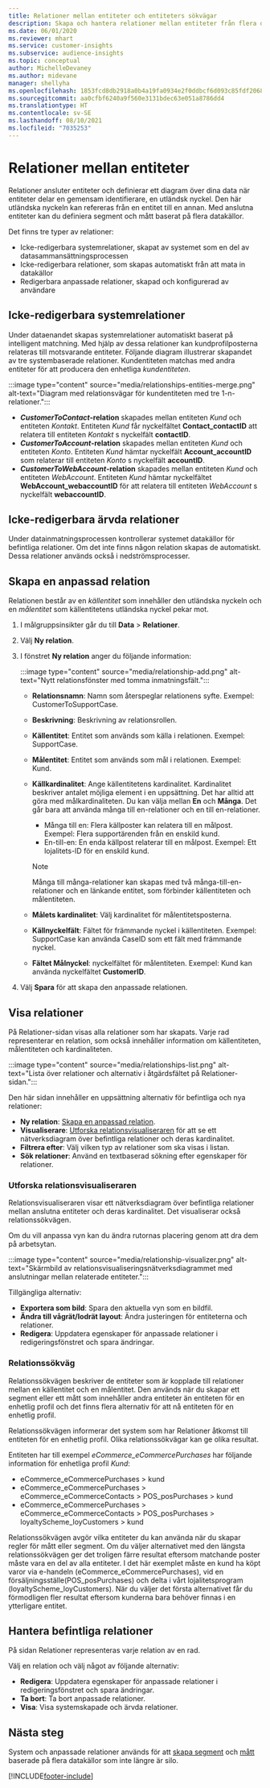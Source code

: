```yaml
---
title: Relationer mellan entiteter och entiteters sökvägar
description: Skapa och hantera relationer mellan entiteter från flera datakällor.
ms.date: 06/01/2020
ms.reviewer: mhart
ms.service: customer-insights
ms.subservice: audience-insights
ms.topic: conceptual
author: MichelleDevaney
ms.author: midevane
manager: shellyha
ms.openlocfilehash: 1853fcd8db2918a0b4a19fa0934e2f0ddbcf6d093c85fdf2068a13f954035dec
ms.sourcegitcommit: aa0cfbf6240a9f560e3131bdec63e051a8786dd4
ms.translationtype: HT
ms.contentlocale: sv-SE
ms.lasthandoff: 08/10/2021
ms.locfileid: "7035253"
---
```

# <a name="relationships-between-entities"></a>Relationer mellan entiteter

Relationer ansluter entiteter och definierar ett diagram över dina data när entiteter delar en gemensam identifierare, en utländsk nyckel. Den här utländska nyckeln kan refereras från en entitet till en annan. Med anslutna entiteter kan du definiera segment och mått baserat på flera datakällor.

Det finns tre typer av relationer: 
- Icke-redigerbara systemrelationer, skapat av systemet som en del av datasammansättningsprocessen
- Icke-redigerbara relationer, som skapas automatiskt från att mata in datakällor 
- Redigerbara anpassade relationer, skapad och konfigurerad av användare

## <a name="non-editable-system-relationships"></a>Icke-redigerbara systemrelationer

Under dataenandet skapas systemrelationer automatiskt baserat på intelligent matchning. Med hjälp av dessa relationer kan kundprofilposterna relateras till motsvarande entiteter. Följande diagram illustrerar skapandet av tre systembaserade relationer. Kundentiteten matchas med andra entiteter för att producera den enhetliga *kundentiteten*.

:::image type="content" source="media/relationships-entities-merge.png" alt-text="Diagram med relationsvägar för kundentiteten med tre 1-n-relationer.":::

- ***CustomerToContact*-relation** skapades mellan entiteten *Kund* och entiteten *Kontakt*. Entiteten *Kund* får nyckelfältet **Contact_contactID** att relatera till entiteten *Kontakt* s nyckelfält **contactID**.
- ***CustomerToAccount*-relation** skapades mellan entiteten *Kund* och entiteten *Konto*. Entiteten *Kund* hämtar nyckelfält **Account_accountID** som relaterar till entiteten *Konto* s nyckelfält **accountID**.
- ***CustomerToWebAccount*-relation** skapades mellan entiteten *Kund* och entiteten *WebAccount*. Entiteten *Kund* hämtar nyckelfältet **WebAccount_webaccountID** för att relatera till entiteten *WebAccount* s nyckelfält **webaccountID**.

## <a name="non-editable-inherited-relationships"></a>Icke-redigerbara ärvda relationer

Under datainmatningsprocessen kontrollerar systemet datakällor för befintliga relationer. Om det inte finns någon relation skapas de automatiskt. Dessa relationer används också i nedströmsprocesser.

## <a name="create-a-custom-relationship"></a>Skapa en anpassad relation

Relationen består av en *källentitet* som innehåller den utländska nyckeln och en *målentitet* som källentitetens utländska nyckel pekar mot. 

1. I målgruppsinsikter går du till **Data** > **Relationer**.

2. Välj **Ny relation**.

3. I fönstret **Ny relation** anger du följande information:

   :::image type="content" source="media/relationship-add.png" alt-text="Nytt relationsfönster med tomma inmatningsfält.":::

   - **Relationsnamn**: Namn som återspeglar relationens syfte. Exempel: CustomerToSupportCase.
   - **Beskrivning**: Beskrivning av relationsrollen.
   - **Källentitet**: Entitet som används som källa i relationen. Exempel: SupportCase.
   - **Målentitet**: Entitet som används som mål i relationen. Exempel: Kund.
   - **Källkardinalitet**: Ange källentitetens kardinalitet. Kardinalitet beskriver antalet möjliga element i en uppsättning. Det har alltid att göra med målkardinaliteten. Du kan välja mellan **En** och **Många**. Det går bara att använda många till en-relationer och en till en-relationer.  
     - Många till en: Flera källposter kan relatera till en målpost. Exempel: Flera supportärenden från en enskild kund.
     - En-till-en: En enda källpost relaterar till en målpost. Exempel: Ett lojalitets-ID för en enskild kund.

     > [!NOTE]
     > Många till många-relationer kan skapas med två många-till-en-relationer och en länkande entitet, som förbinder källentiteten och målentiteten.

   - **Målets kardinalitet**: Välj kardinalitet för målentitetsposterna. 
   - **Källnyckelfält**: Fältet för främmande nyckel i källentiteten. Exempel: SupportCase kan använda CaseID som ett fält med främmande nyckel.
   - **Fältet Målnyckel**: nyckelfältet för målentiteten. Exempel: Kund kan använda nyckelfältet **CustomerID**.

4. Välj **Spara** för att skapa den anpassade relationen.

## <a name="view-relationships"></a>Visa relationer

På Relationer-sidan visas alla relationer som har skapats. Varje rad representerar en relation, som också innehåller information om källentiteten, målentiteten och kardinaliteten. 

:::image type="content" source="media/relationships-list.png" alt-text="Lista över relationer och alternativ i åtgärdsfältet på Relationer-sidan.":::

Den här sidan innehåller en uppsättning alternativ för befintliga och nya relationer: 
- **Ny relation**: [Skapa en anpassad relation](#create-a-custom-relationship).
- **Visualiserare**: [Utforska relationsvisualiseraren](#explore-the-relationship-visualizer) för att se ett nätverksdiagram över befintliga relationer och deras kardinalitet.
- **Filtrera efter**: Välj vilken typ av relationer som ska visas i listan.
- **Sök relationer**: Använd en textbaserad sökning efter egenskaper för relationer.

### <a name="explore-the-relationship-visualizer"></a>Utforska relationsvisualiseraren

Relationsvisualiseraren visar ett nätverksdiagram över befintliga relationer mellan anslutna entiteter och deras kardinalitet. Det visualiserar också relationssökvägen.

Om du vill anpassa vyn kan du ändra rutornas placering genom att dra dem på arbetsytan.

:::image type="content" source="media/relationship-visualizer.png" alt-text="Skärmbild av relationsvisualiseringsnätverksdiagrammet med anslutningar mellan relaterade entiteter.":::

Tillgängliga alternativ: 
- **Exportera som bild**: Spara den aktuella vyn som en bildfil.
- **Ändra till vågrät/lodrät layout**: Ändra justeringen för entiteterna och relationer.
- **Redigera**: Uppdatera egenskaper för anpassade relationer i redigeringsfönstret och spara ändringar.

### <a name="relationship-path"></a>Relationssökväg

Relationssökvägen beskriver de entiteter som är kopplade till relationer mellan en källentitet och en målentitet. Den används när du skapar ett segment eller ett mått som innehåller andra entiteter än entiteten för en enhetlig profil och det finns flera alternativ för att nå entiteten för en enhetlig profil.

Relationssökvägen informerar det system som har Relationer åtkomst till entiteten för en enhetlig profil. Olika relationssökvägar kan ge olika resultat.

Entiteten har till exempel *eCommerce_eCommercePurchases* har följande information för enhetliga profil *Kund*:

- eCommerce_eCommercePurchases > kund
- eCommerce_eCommercePurchases > eCommerce_eCommerceContacts > POS_posPurchases > kund
- eCommerce_eCommercePurchases > eCommerce_eCommerceContacts > POS_posPurchases > loyaltyScheme_loyCustomers > kund 

Relationssökvägen avgör vilka entiteter du kan använda när du skapar regler för mått eller segment. Om du väljer alternativet med den längsta relationssökvägen ger det troligen färre resultat eftersom matchande poster måste vara en del av alla entiteter. I det här exemplet måste en kund ha köpt varor via e-handeln (eCommerce_eCommercePurchases), vid en försäljningsställe(POS_posPurchases) och delta i vårt lojalitetsprogram (loyaltyScheme_loyCustomers). När du väljer det första alternativet får du förmodligen fler resultat eftersom kunderna bara behöver finnas i en ytterligare entitet.

## <a name="manage-existing-relationships"></a>Hantera befintliga relationer 

På sidan Relationer representeras varje relation av en rad. 

Välj en relation och välj något av följande alternativ: 
 
- **Redigera**: Uppdatera egenskaper för anpassade relationer i redigeringsfönstret och spara ändringar.
- **Ta bort**: Ta bort anpassade relationer.
- **Visa**: Visa systemskapade och ärvda relationer. 

## <a name="next-step"></a>Nästa steg

System och anpassade relationer används för att [skapa segment](segments.md) och [mått](measures.md) baserade på flera datakällor som inte längre är silo.

[!INCLUDE[footer-include](../includes/footer-banner.md)]
